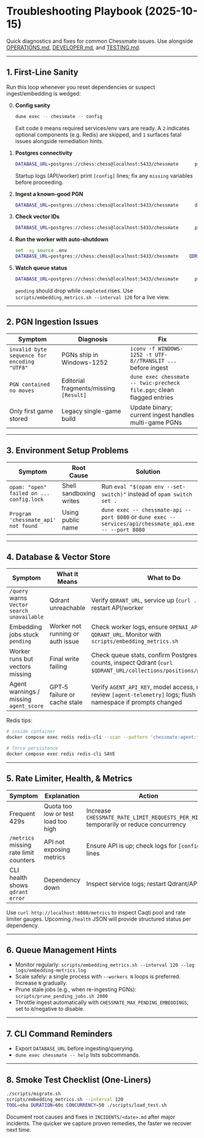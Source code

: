 # Troubleshooting Playbook (2025-10-15)

Quick diagnostics and fixes for common Chessmate issues. Use alongside [OPERATIONS.md](OPERATIONS.md), [DEVELOPER.md](DEVELOPER.md), and [TESTING.md](TESTING.md).

---

## 1. First-Line Sanity

Run this loop whenever you reset dependencies or suspect ingest/embedding is wedged:

0. **Config sanity**
   ```sh
   dune exec -- chessmate -- config
   ```
   Exit code `0` means required services/env vars are ready. A `2` indicates optional components (e.g. Redis) are skipped, and `1` surfaces fatal issues alongside remediation hints.

1. **Postgres connectivity**
   ```sh
   DATABASE_URL=postgres://chess:chess@localhost:5433/chessmate      psql "$DATABASE_URL" -c "SELECT 1"
   ```
   Startup logs (API/worker) print `[config]` lines; fix any `missing` variables before proceeding.

2. **Ingest a known-good PGN**
   ```sh
   DATABASE_URL=postgres://chess:chess@localhost:5433/chessmate      dune exec chessmate -- ingest data/games/twic1611.pgn
   ```

3. **Check vector IDs**
   ```sh
   DATABASE_URL=postgres://chess:chess@localhost:5433/chessmate      psql "$DATABASE_URL" -c "SELECT COUNT(*) FROM positions WHERE vector_id IS NOT NULL"
   ```

4. **Run the worker with auto-shutdown**
   ```sh
   set -a; source .env
   DATABASE_URL=postgres://chess:chess@localhost:5433/chessmate    QDRANT_URL=http://localhost:6333      dune exec -- embedding_worker -- --workers 3 --poll-sleep 1.0 --exit-after-empty 3
   ```

5. **Watch queue status**
   ```sh
   DATABASE_URL=postgres://chess:chess@localhost:5433/chessmate      psql "$DATABASE_URL" -c "SELECT status, COUNT(*) FROM embedding_jobs GROUP BY status"
   ```
   `pending` should drop while `completed` rises. Use `scripts/embedding_metrics.sh --interval 120` for a live view.

---

## 2. PGN Ingestion Issues

| Symptom | Diagnosis | Fix |
| --- | --- | --- |
| `invalid byte sequence for encoding "UTF8"` | PGNs ship in Windows-1252 | `iconv -f WINDOWS-1252 -t UTF-8//TRANSLIT ...` before ingest |
| `PGN contained no moves` | Editorial fragments/missing `[Result]` | `dune exec chessmate -- twic-precheck file.pgn`; clean flagged entries |
| Only first game stored | Legacy single-game build | Update binary; current ingest handles multi-game PGNs |

---

## 3. Environment Setup Problems

| Symptom | Root Cause | Solution |
| --- | --- | --- |
| `opam: "open" failed on ... config.lock` | Shell sandboxing writes | Run `eval "$(opam env --set-switch)"` instead of `opam switch set .` |
| `Program 'chessmate_api' not found` | Using public name | `dune exec -- chessmate-api --port 8080` or `dune exec -- services/api/chessmate_api.exe -- --port 8080` |

---

## 4. Database & Vector Store

| Symptom | What it Means | What to Do |
| --- | --- | --- |
| `/query` warns `Vector search unavailable` | Qdrant unreachable | Verify `QDRANT_URL`, service up (`curl .../healthz`), restart API/worker |
| Embedding jobs stuck `pending` | Worker not running or auth issue | Check worker logs, ensure `OPENAI_API_KEY`, `QDRANT_URL`. Monitor with `scripts/embedding_metrics.sh` |
| Worker runs but vectors missing | Final write failing | Check queue stats, confirm Postgres `vector_id` counts, inspect Qdrant (`curl $QDRANT_URL/collections/positions/points/count`) |
| Agent warnings / missing `agent_score` | GPT‑5 failure or cache stale | Verify `AGENT_API_KEY`, model access, network; review `[agent-telemetry]` logs; flush Redis namespace if prompts changed |

Redis tips:
```sh
# inside container
docker compose exec redis redis-cli --scan --pattern 'chessmate:agent:*'

# force persistence
docker compose exec redis redis-cli SAVE
```

---

## 5. Rate Limiter, Health, & Metrics

| Symptom | Explanation | Action |
| --- | --- | --- |
| Frequent 429s | Quota too low or test load too high | Increase `CHESSMATE_RATE_LIMIT_REQUESTS_PER_MINUTE` temporarily or reduce concurrency |
| `/metrics` missing rate limit counters | API not exposing metrics | Ensure API is up; check logs for `[config]` lines |
| CLI health shows `qdrant error` | Dependency down | Inspect service logs; restart Qdrant/API |

Use `curl http://localhost:8080/metrics` to inspect Caqti pool and rate limiter gauges. Upcoming `/health` JSON will provide structured status per dependency.

---

## 6. Queue Management Hints
- Monitor regularly: `scripts/embedding_metrics.sh --interval 120 --log logs/embedding-metrics.log`
- Scale safely: a single process with `--workers N` loops is preferred. Increase `N` gradually.
- Prune stale jobs (e.g., when re-ingesting PGNs): `scripts/prune_pending_jobs.sh 2000`
- Throttle ingest automatically with `CHESSMATE_MAX_PENDING_EMBEDDINGS`; set to `0`/negative to disable.

---

## 7. CLI Command Reminders
- Export `DATABASE_URL` before ingesting/querying.
- `dune exec chessmate -- help` lists subcommands.

---

## 8. Smoke Test Checklist (One-Liners)
```sh
./scripts/migrate.sh
scripts/embedding_metrics.sh --interval 120
TOOL=oha DURATION=60s CONCURRENCY=50 ./scripts/load_test.sh
```

Document root causes and fixes in `INCIDENTS/<date>.md` after major incidents. The quicker we capture proven remedies, the faster we recover next time.
